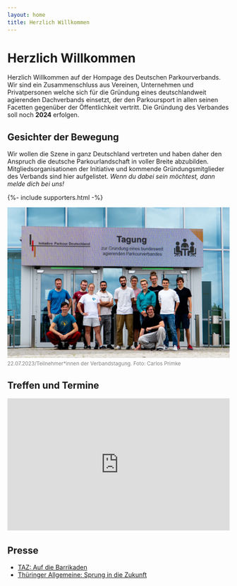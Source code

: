 ```yaml
---
layout: home
title: Herzlich Willkommen
---
```


# Herzlich Willkommen

Herzlich Willkommen auf der Hompage des Deutschen Parkourverbands. Wir sind ein Zusammenschluss aus Vereinen, Unternehmen und Privatpersonen welche sich für die Gründung eines deutschlandweit agierenden Dachverbands einsetzt, der den Parkoursport in allen seinen Facetten gegenüber der Öffentlichkeit vertritt. Die Gründung des Verbandes soll noch **2024** erfolgen.

## Gesichter der Bewegung

Wir wollen die Szene in ganz Deutschland vertreten und haben daher den Anspruch die deutsche Parkourlandschaft in voller Breite abzubilden. Mitgliedsorganisationen der Initiative und kommende Gründungsmitglieder des Verbands sind hier aufgelistet. _Wenn du dabei sein möchtest, dann melde dich bei uns!_

{%- include supporters.html  -%}

![Ein Gruppenfoto der Teilnehmerinnen und Teilnehmer an der Verbandstagung vom 22.07.2023 in Erfurt](/docs/assets/images/20230722_initiative.jpg)
<small style="color:grey">22.07.2023/Teilnehmer\*innen der Verbandstagung. Foto: Carlos Primke</small>

## Treffen und Termine

<iframe src="https://calendar.google.com/calendar/embed?height=300&wkst=2&ctz=Europe%2FBerlin&bgcolor=%23F6BF26&showTitle=0&showNav=0&showPrint=0&showCalendars=0&showTz=0&showTabs=0&mode=AGENDA&src=NTg1NjQ2YTFhZDFhNTBlMTAzNmE5NTBiYTM3MGI2N2FjNzExYTg5MTkzNjYzZjkzZDFkNTYyOGFhMTJiNjgxY0Bncm91cC5jYWxlbmRhci5nb29nbGUuY29t&color=%23F6BF26" style="border-width:0" width="100%" height="300" frameborder="0" scrolling="no"></iframe>
<br>

## Presse

- [TAZ: Auf die Barrikaden](https://taz.de/Parkour-Szene-in-Deutschland/!5944678/)
- [Thüringer Allgemeine: Sprung in die Zukunft](https://www.thueringer-allgemeine.de/sport/Lokalsport-uebersicht/sprung-in-die-zukunft-meilenstein-fuer-die-deutsche-parkour-szene-in-erfurt-id239054379.html)
